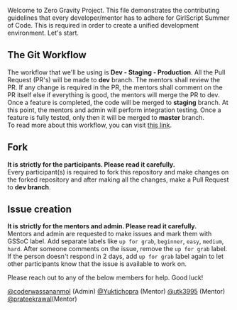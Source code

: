 Welcome to Zero Gravity Project. This file demonstrates the contributing guidelines that every developer/mentor has to adhere
for GirlScript Summer of Code.
This is required in order to create a unified development environment. Let's start. <br />

## The Git Workflow
The workflow that we'll be using is <b> Dev - Staging - Production</b>. All the Pull Request (PR's) will be made to <b>dev</b> branch.
The mentors shall review the PR. If any change is required in the PR, the mentors shall comment on the PR itself else if
everything is good, the mentors will merge the PR to dev.<br />
Once a feature is completed, the code will be merged to <b>staging</b> branch. At this point, the mentors and admin will perform integration testing.
Once a feature is fully tested, only then it will be merged to <b>master</b> branch.<br />
To read more about this workflow, you can visit [this link](http://guides.beanstalkapp.com/deployments/best-practices.html).

## Fork
<b>It is strictly for the participants. Please read it carefully.</b><br />
Every participant(s) is required to fork this repository and make changes on the forked repository and after making all the changes, make a Pull Request to <b>dev branch</b>.

## Issue creation
<b>It is strictly for the mentors and admin. Please read it carefully.</b><br />
Mentors and admin are requested to make issues and mark them with GSSoC label. Add separate labels like `up for grab`, `beginner`, `easy`, `medium`, `hard`. After someone comments on the issue, remove the `up for grab` label. If the person doesn't respond in 2 days, add `up for grab` label again to let other participants know that the issue is available to work on.

Please reach out to any of the below members for help. Good luck!

[@coderwassananmol](http://github.com/coderwassananmol) (Admin)
[@Yuktichopra](http://github.com/Yuktichopra) (Mentor)
[@utk3995](http://github.com/utk3995) (Mentor)
[@prateekrawal](http://github.com/prateekrawal)(Mentor)
